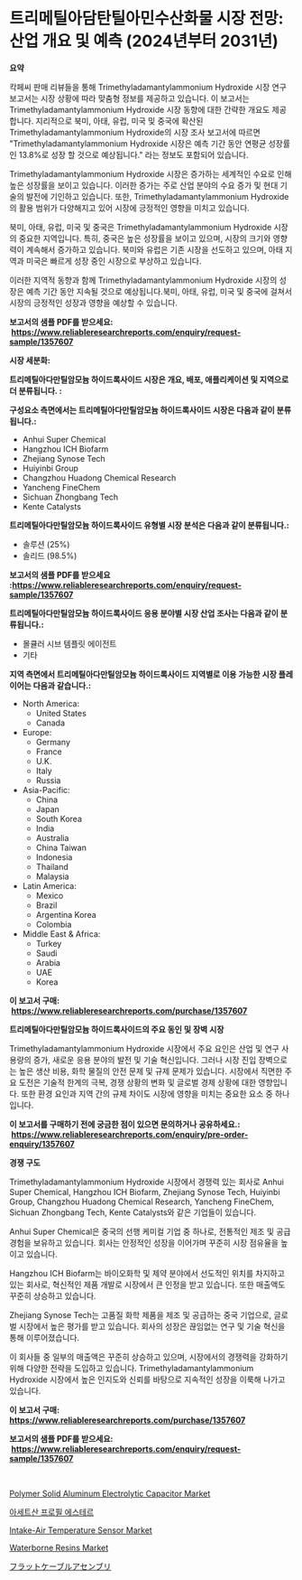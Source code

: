 <p><h1>트리메틸아담탄틸아민수산화물 시장 전망: 산업 개요 및 예측 (2024년부터 2031년)</h1></p><p><strong>요약</strong></p>
<p><p>칵페씨 판매 리뷰들을 통해 Trimethyladamantylammonium Hydroxide 시장 연구 보고서는 시장 상황에 따라 맞춤형 정보를 제공하고 있습니다. 이 보고서는 Trimethyladamantylammonium Hydroxide 시장 동향에 대한 간략한 개요도 제공합니다. 지리적으로 북미, 아태, 유럽, 미국 및 중국에 확산된 Trimethyladamantylammonium Hydroxide의 시장 조사 보고서에 따르면 "Trimethyladamantylammonium Hydroxide 시장은 예측 기간 동안 연평균 성장률인 13.8%로 성장 할 것으로 예상됩니다." 라는 정보도 포함되어 있습니다.</p><p>Trimethyladamantylammonium Hydroxide 시장은 증가하는 세계적인 수요로 인해 높은 성장률을 보이고 있습니다. 이러한 증가는 주로 산업 분야의 수요 증가 및 현대 기술의 발전에 기인하고 있습니다. 또한, Trimethyladamantylammonium Hydroxide의 활용 범위가 다양해지고 있어 시장에 긍정적인 영향을 미치고 있습니다.</p><p>북미, 아태, 유럽, 미국 및 중국은 Trimethyladamantylammonium Hydroxide 시장의 중요한 지역입니다. 특히, 중국은 높은 성장률을 보이고 있으며, 시장의 크기와 영향력이 계속해서 증가하고 있습니다. 북미와 유럽은 기존 시장을 선도하고 있으며, 아태 지역과 미국은 빠르게 성장 중인 시장으로 부상하고 있습니다.</p><p>이러한 지역적 동향과 함께 Trimethyladamantylammonium Hydroxide 시장의 성장은 예측 기간 동안 지속될 것으로 예상됩니다.북미, 아태, 유럽, 미국 및 중국에 걸쳐서 시장의 긍정적인 성장과 영향을 예상할 수 있습니다.</p></p>
<p><strong>보고서의 샘플 PDF를 받으세요: &nbsp;<a href="https://www.reliableresearchreports.com/enquiry/request-sample/1357607">https://www.reliableresearchreports.com/enquiry/request-sample/1357607</a></strong></p>
<p><strong>시장 세분화:</strong></p>
<p><strong> 트리메틸아다만틸암모늄 하이드록사이드 시장은 개요, 배포, 애플리케이션 및 지역으로 더 분류됩니다. :</strong></p>
<p><strong>구성요소 측면에서는 트리메틸아다만틸암모늄 하이드록사이드 시장은 다음과 같이 분류됩니다.:</strong></p>
<p><ul><li>Anhui Super Chemical</li><li>Hangzhou ICH Biofarm</li><li>Zhejiang Synose Tech</li><li>Huiyinbi Group</li><li>Changzhou Huadong Chemical Research</li><li>Yancheng FineChem</li><li>Sichuan Zhongbang Tech</li><li>Kente Catalysts</li></ul></p>
<p><strong> 트리메틸아다만틸암모늄 하이드록사이드 유형별 시장 분석은 다음과 같이 분류됩니다.:</strong></p>
<p><ul><li>솔루션 (25%)</li><li>솔리드 (98.5%)</li></ul></p>
<p><strong>보고서의 샘플 PDF를 받으세요 :<a href="https://www.reliableresearchreports.com/enquiry/request-sample/1357607">https://www.reliableresearchreports.com/enquiry/request-sample/1357607</a></strong></p>
<p><strong> 트리메틸아다만틸암모늄 하이드록사이드 응용 분야별 시장 산업 조사는 다음과 같이 분류됩니다.:</strong></p>
<p><ul><li>몰큘러 시브 템플릿 에이전트</li><li>기타</li></ul></p>
<p><strong>지역 측면에서 트리메틸아다만틸암모늄 하이드록사이드 지역별로 이용 가능한 시장 플레이어는 다음과 같습니다.:</strong></p>
<p><ul>
    <li>
        North America:
        <ul>
            <li>United States</li>
            <li>Canada</li>
        </ul>
    </li>
    <li>
        Europe:
        <ul>
            <li>Germany</li>
            <li>France</li>
            <li>U.K.</li>
            <li>Italy</li>
            <li>Russia</li>
        </ul>
    </li>
    <li>
        Asia-Pacific:
        <ul>
            <li>China</li>
            <li>Japan</li>
            <li>South Korea</li>
            <li>India</li>
            <li>Australia</li>
            <li>China Taiwan</li>
            <li>Indonesia</li>
            <li>Thailand</li>
            <li>Malaysia</li>
        </ul>
    </li>
    <li>
        Latin America:
        <ul>
            <li>Mexico</li>
            <li>Brazil</li>
            <li>Argentina Korea</li>
            <li>Colombia</li>
        </ul>
    </li>
    <li>
        Middle East & Africa:
        <ul>
            <li>Turkey</li>
            <li>Saudi</li>
            <li>Arabia</li>
            <li>UAE</li>
            <li>Korea</li>
        </ul>
    </li>
    </ul></p>
<p><strong>이 보고서 구매: &nbsp;<a href="https://www.reliableresearchreports.com/purchase/1357607">https://www.reliableresearchreports.com/purchase/1357607</a></strong></p>
<p><strong>트리메틸아다만틸암모늄 하이드록사이드의 주요 동인 및 장벽 시장</strong></p>
<p><p>Trimethyladamantylammonium Hydroxide 시장에서 주요 요인은 산업 및 연구 사용량의 증가, 새로운 응용 분야의 발전 및 기술 혁신입니다. 그러나 시장 진입 장벽으로는 높은 생산 비용, 화학 물질의 안전 문제 및 규제 문제가 있습니다. 시장에서 직면한 주요 도전은 기술적 한계의 극복, 경쟁 상황의 변화 및 글로벌 경제 상황에 대한 영향입니다. 또한 환경 요인과 지역 간의 규제 차이도 시장에 영향을 미치는 중요한 요소 중 하나입니다.</p></p>
<p><strong>이 보고서를 구매하기 전에 궁금한 점이 있으면 문의하거나 공유하세요.: &nbsp;<a href="https://www.reliableresearchreports.com/enquiry/pre-order-enquiry/1357607">https://www.reliableresearchreports.com/enquiry/pre-order-enquiry/1357607</a></strong></p>
<p><strong>경쟁 구도</strong></p>
<p><p>Trimethyladamantylammonium Hydroxide 시장에서 경쟁력 있는 회사로 Anhui Super Chemical, Hangzhou ICH Biofarm, Zhejiang Synose Tech, Huiyinbi Group, Changzhou Huadong Chemical Research, Yancheng FineChem, Sichuan Zhongbang Tech, Kente Catalysts와 같은 기업들이 있습니다. </p><p>Anhui Super Chemical은 중국의 선행 케미컬 기업 중 하나로, 전통적인 제조 및 공급 경험을 보유하고 있습니다. 회사는 안정적인 성장을 이어가며 꾸준히 시장 점유율을 높이고 있습니다. </p><p>Hangzhou ICH Biofarm는 바이오화학 및 제약 분야에서 선도적인 위치를 차지하고 있는 회사로, 혁신적인 제품 개발로 시장에서 큰 인정을 받고 있습니다. 또한 매출액도 꾸준히 상승하고 있습니다. </p><p>Zhejiang Synose Tech는 고품질 화학 제품을 제조 및 공급하는 중국 기업으로, 글로벌 시장에서 높은 평가를 받고 있습니다. 회사의 성장은 끊임없는 연구 및 기술 혁신을 통해 이루어졌습니다. </p><p>이 회사들 중 일부의 매출액은 꾸준히 상승하고 있으며, 시장에서의 경쟁력을 강화하기 위해 다양한 전략을 도입하고 있습니다. Trimethyladamantylammonium Hydroxide 시장에서 높은 인지도와 신뢰를 바탕으로 지속적인 성장을 이룩해 나가고 있습니다.</p></p>
<p><strong>이 보고서 구매: &nbsp; <a href="https://www.reliableresearchreports.com/purchase/1357607">https://www.reliableresearchreports.com/purchase/1357607</a></strong></p>
<p><strong>보고서의 샘플 PDF를 받으세요: &nbsp;<a href="https://www.reliableresearchreports.com/enquiry/request-sample/1357607">https://www.reliableresearchreports.com/enquiry/request-sample/1357607</a></strong><strong></strong></p>
<p>&nbsp;</p>
<p><p><a href="https://issuu.com/reportprime-2/docs/polymer-solid-aluminum-electrolytic-capacitor-mark">Polymer Solid Aluminum Electrolytic Capacitor Market</a></p><p><a href="https://github.com/vss5505pa7z1p/Market-Research-Report-List-1/blob/main/1174300193781.md">아세트산 프로필 에스테르</a></p><p><a href="https://issuu.com/reportprime-2/docs/intake-air-temperature-sensor-market-size-2030.ppt">Intake-Air Temperature Sensor Market</a></p><p><a href="https://github.com/sofayahoo2023/Market-Research-Report-List-3/blob/main/waterborne-resins-market.md">Waterborne Resins Market</a></p><p><a href="https://github.com/vhemk0794148/Market-Research-Report-List-1/blob/main/8650646194087.md">フラットケーブルアセンブリ</a></p></p>